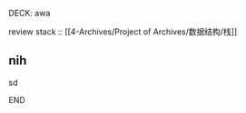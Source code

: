 
DECK: awa

review stack :: [[4-Archives/Project of Archives/数据结构/栈]]
<!--ID: 1710072100065-->



## nih
sd
<!--ID: 1710072100069-->



END